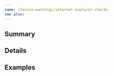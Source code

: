 ```yaml
---
name: closure-warnings/internet-explorer-checks
see also:
---
```


## Summary

## Details

## Examples
